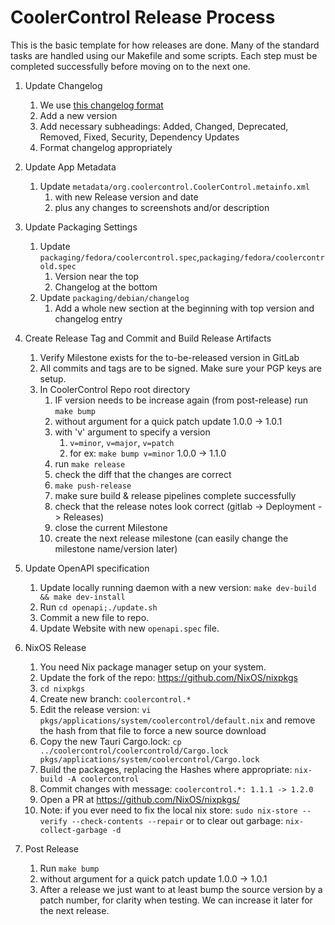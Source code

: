 # CoolerControl Release Process

This is the basic template for how releases are done. Many of the standard tasks are handled using
our Makefile and some scripts. Each step must be completed successfully before moving on to the next
one.

1. Update Changelog
   1. We use [this changelog format](https://keepachangelog.com/en/1.0.0/)
   2. Add a new version
   3. Add necessary subheadings: Added, Changed, Deprecated, Removed, Fixed, Security, Dependency
      Updates
   4. Format changelog appropriately

2. Update App Metadata
   1. Update `metadata/org.coolercontrol.CoolerControl.metainfo.xml`
      1. with new Release version and date
      2. plus any changes to screenshots and/or description

3. Update Packaging Settings
   1. Update
      `packaging/fedora/coolercontrol.spec`,`packaging/fedora/coolercontrold.spec`
      1. Version near the top
      2. Changelog at the bottom
   2. Update `packaging/debian/changelog`
      1. Add a whole new section at the beginning with top version and changelog entry

4. Create Release Tag and Commit and Build Release Artifacts
   1. Verify Milestone exists for the to-be-released version in GitLab
   2. All commits and tags are to be signed. Make sure your PGP keys are setup.
   3. In CoolerControl Repo root directory
      1. IF version needs to be increase again (from post-release) run `make bump`
      2. without argument for a quick patch update 1.0.0 -> 1.0.1
      3. with 'v' argument to specify a version
         1. `v=minor`, `v=major`, `v=patch`
         2. for ex: `make bump v=minor` 1.0.0 -> 1.1.0
      4. run `make release`
      5. check the diff that the changes are correct
      6. `make push-release`
      7. make sure build & release pipelines complete successfully
      8. check that the release notes look correct (gitlab -> Deployment -> Releases)
      9. close the current Milestone
      10. create the next release milestone (can easily change the milestone name/version later)

5. Update OpenAPI specification
   1. Update locally running daemon with a new version: `make dev-build && make dev-install`
   2. Run `cd openapi;./update.sh`
   3. Commit a new file to repo.
   4. Update Website with new `openapi.spec` file.

6. NixOS Release
   1. You need Nix package manager setup on your system.
   2. Update the fork of the repo: https://github.com/NixOS/nixpkgs
   3. `cd nixpkgs`
   4. Create new branch: `coolercontrol.*`
   5. Edit the release version: `vi pkgs/applications/system/coolercontrol/default.nix` and remove
      the hash from that file to force a new source download
   6. Copy the new Tauri Cargo.lock:
      `cp ../coolercontrol/coolercontrold/Cargo.lock pkgs/applications/system/coolercontrol/Cargo.lock`
   7. Build the packages, replacing the Hashes where appropriate: `nix-build -A coolercontrol`
   8. Commit changes with message: `coolercontrol.*: 1.1.1 -> 1.2.0`
   9. Open a PR at https://github.com/NixOS/nixpkgs/
   10. Note: if you ever need to fix the local nix store:
       `sudo nix-store --verify --check-contents --repair` or to clear out garbage:
       `nix-collect-garbage -d`

7. Post Release
   1. Run `make bump`
   2. without argument for a quick patch update 1.0.0 -> 1.0.1
   3. After a release we just want to at least bump the source version by a patch number, for
      clarity when testing. We can increase it later for the next release.

<!--Test-->
